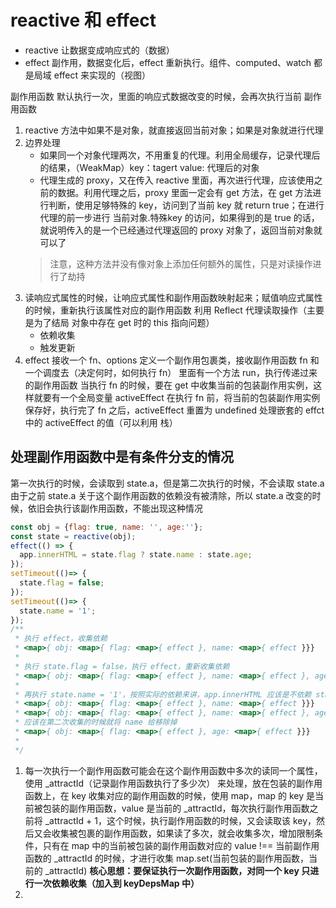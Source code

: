 # reactive 和 effect
+ reactive 让数据变成响应式的（数据）
+ effect 副作用，数据变化后，effect 重新执行。组件、computed、watch 都是局域 effect 来实现的（视图）

副作用函数 默认执行一次，里面的响应式数据改变的时候，会再次执行当前 副作用函数

1. reactive 方法中如果不是对象，就直接返回当前对象；如果是对象就进行代理
2. 边界处理
   + 如果同一个对象代理两次，不用重复的代理。利用全局缓存，记录代理后的结果，（WeakMap）key：tagert value: 代理后的对象
   + 代理生成的 proxy，又在传入 reactive 里面，再次进行代理，应该使用之前的数据。利用代理之后，proxy 里面一定会有 get 方法，在 get 方法进行判断，使用足够特殊的 key，访问到了当前 key 就 return true；在进行代理的前一步进行 当前对象.特殊key 的访问，如果得到的是 true 的话，就说明传入的是一个已经通过代理返回的 proxy 对象了，返回当前对象就可以了
   > 注意，这种方法并没有像对象上添加任何额外的属性，只是对读操作进行了劫持
3. 读响应式属性的时候，让响应式属性和副作用函数映射起来；赋值响应式属性的时候，重新执行该属性对应的副作用函数
   利用 Reflect 代理读取操作（主要是为了结局 对象中存在 get 时的 this 指向问题）
   + 依赖收集
   + 触发更新
4. effect 接收一个 fn、options 
   定义一个副作用包裹类，接收副作用函数 fn 和一个调度去（决定何时，如何执行 fn） 里面有一个方法 run，执行传递过来的副作用函数
   当执行 fn 的时候，要在 get 中收集当前的包装副作用实例，这样就要有一个全局变量 activeEffect 在执行 fn 前，将当前的包装副作用实例保存好，执行完了 fn 之后，activeEffect 重置为 undefined
   处理嵌套的 effct 中的 activeEffect 的值（可以利用 栈）



## 处理副作用函数中是有条件分支的情况
第一次执行的时候，会读取到 state.a，但是第二次执行的时候，不会读取 state.a 由于之前 state.a 关于这个副作用函数的依赖没有被清除，所以 state.a 改变的时候，依旧会执行该副作用函数，不能出现这种情况
```js
const obj = {flag: true, name: '', age:''};
const state = reactive(obj);
effect(() => {
  app.innerHTML = state.flag ? state.name : state.age; 
});
setTimeout(()=> {
  state.flag = false;
});
setTimeout(()=> {
  state.name = '1';
});
/**
 * 执行 effect，收集依赖
 * <map>{ obj: <map>{ flag: <map>{ effect }, name: <map>{ effect }}}
 * 
 * 执行 state.flag = false，执行 effect，重新收集依赖
 * <map>{ obj: <map>{ flag: <map>{ effect }, name: <map>{ effect }, age: <map>{ effect }}}
 * 
 * 再执行 state.name = '1'，按照实际的依赖来讲，app.innerHTML 应该是不依赖 state.name 的，所以 name 应该是不在依赖中的
 * <map>{ obj: <map>{ flag: <map>{ effect }, name: <map>{ effect }}}
 * <map>{ obj: <map>{ flag: <map>{ effect }, name: <map>{ effect }, age: <map>{ effect }}}
 * 应该在第二次收集的时候就将 name 给移除掉
 * <map>{ obj: <map>{ flag: <map>{ effect }, age: <map>{ effect }}}
 * 
 */
```
   1. 每一次执行一个副作用函数可能会在这个副作用函数中多次的读同一个属性，使用 _attractId（记录副作用函数执行了多少次） 来处理，放在包装的副作用函数上，在 key 收集对应的副作用函数的时候，使用 map，map 的 key 是当前被包装的副作用函数，value 是当前的 _attractId，每次执行副作用函数之前将 _attractId + 1，这个时候，执行副作用函数的时候，又会读取该 key，然后又会收集被包裹的副作用函数，如果读了多次，就会收集多次，增加限制条件，只有在 map 中的当前被包装的副作用函数对应的 value !== 当前副作用函数的 _attractId 的时候，才进行收集 map.set(当前包装的副作用函数，当前的 _attractId) **核心思想：要保证执行一次副作用函数，对同一个 key 只进行一次依赖收集（加入到 keyDepsMap 中）**
   2. 

